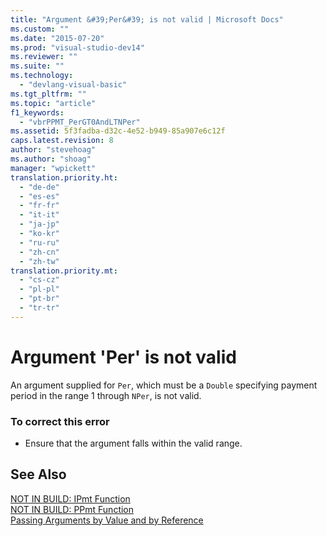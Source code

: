 ```yaml
---
title: "Argument &#39;Per&#39; is not valid | Microsoft Docs"
ms.custom: ""
ms.date: "2015-07-20"
ms.prod: "visual-studio-dev14"
ms.reviewer: ""
ms.suite: ""
ms.technology: 
  - "devlang-visual-basic"
ms.tgt_pltfrm: ""
ms.topic: "article"
f1_keywords: 
  - "vbrPPMT_PerGT0AndLTNPer"
ms.assetid: 5f3fadba-d32c-4e52-b949-85a907e6c12f
caps.latest.revision: 8
author: "stevehoag"
ms.author: "shoag"
manager: "wpickett"
translation.priority.ht: 
  - "de-de"
  - "es-es"
  - "fr-fr"
  - "it-it"
  - "ja-jp"
  - "ko-kr"
  - "ru-ru"
  - "zh-cn"
  - "zh-tw"
translation.priority.mt: 
  - "cs-cz"
  - "pl-pl"
  - "pt-br"
  - "tr-tr"
---
```

# Argument &#39;Per&#39; is not valid
An argument supplied for `Per`, which must be a `Double` specifying payment period in the range 1 through `NPer`, is not valid.  
  
### To correct this error  
  
-   Ensure that the argument falls within the valid range.  
  
## See Also  
 [NOT IN BUILD: IPmt Function](http://msdn.microsoft.com/en-us/c0cce8e3-c661-4ed5-be52-70fe6e0e1b28)   
 [NOT IN BUILD: PPmt Function](http://msdn.microsoft.com/en-us/9b20cd53-c9d6-4916-9e84-0eb84667a921)   
 [Passing Arguments by Value and by Reference](../../visual-basic/language-reference/procedures/passing-arguments-by-value-and-by-reference.md)